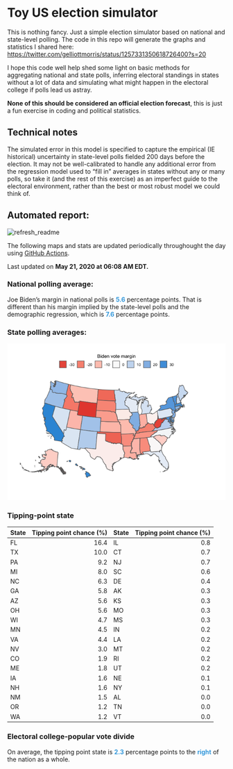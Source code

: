 Toy US election simulator
================

This is nothing fancy. Just a simple election simulator based on
national and state-level polling. The code in this repo will generate
the graphs and statistics I shared here:
<https://twitter.com/gelliottmorris/status/1257331350618726400?s=20>

I hope this code well help shed some light on basic methods for
aggregating national and state polls, inferring electoral standings in
states without a lot of data and simulating what might happen in the
electoral college if polls lead us astray.

**None of this should be considered an official election forecast**,
this is just a fun exercise in coding and political statistics.

## Technical notes

The simulated error in this model is specified to capture the empirical
(IE historical) uncertainty in state-level polls fielded 200 days before
the election. It may not be well-calibrated to handle any additional
error from the regression model used to “fill in” averages in states
without any or many polls, so take it (and the rest of this exercise) as
an imperfect guide to the electoral environment, rather than the best or
most robust model we could think of.

## Automated report:

![refresh\_readme](https://github.com/elliottmorris/toy-us-election-simulator/workflows/refresh_readme/badge.svg)

The following maps and stats are updated periodically throughought the
day using [GitHub Actions](https://github.com/features/actions).

Last updated on **May 21, 2020 at 06:08 AM EDT.**

### National polling average:

Joe Biden’s margin in national polls is
**<span style="color: #3498DB;">5.6</span>** percentage points. That is
different than his margin implied by the state-level polls and the
demographic regression, which is
**<span style="color: #3498DB;">7.6</span>** percentage points.

### State polling averages:

![](README_files/figure-gfm/unnamed-chunk-2-1.png)<!-- -->

### Tipping-point state

| State | Tipping point chance (%) | State | Tipping point chance (%) |
| :---- | -----------------------: | :---- | -----------------------: |
| FL    |                     16.4 | IL    |                      0.8 |
| TX    |                     10.0 | CT    |                      0.7 |
| PA    |                      9.2 | NJ    |                      0.7 |
| MI    |                      8.0 | SC    |                      0.6 |
| NC    |                      6.3 | DE    |                      0.4 |
| GA    |                      5.8 | AK    |                      0.3 |
| AZ    |                      5.6 | KS    |                      0.3 |
| OH    |                      5.6 | MO    |                      0.3 |
| WI    |                      4.7 | MS    |                      0.3 |
| MN    |                      4.5 | IN    |                      0.2 |
| VA    |                      4.4 | LA    |                      0.2 |
| NV    |                      3.0 | MT    |                      0.2 |
| CO    |                      1.9 | RI    |                      0.2 |
| ME    |                      1.8 | UT    |                      0.2 |
| IA    |                      1.6 | NE    |                      0.1 |
| NH    |                      1.6 | NY    |                      0.1 |
| NM    |                      1.5 | AL    |                      0.0 |
| OR    |                      1.2 | TN    |                      0.0 |
| WA    |                      1.2 | VT    |                      0.0 |

### Electoral college-popular vote divide

On average, the tipping point state is
**<span style="color: #3498DB;">2.3</span>** percentage points to the
**<span style="color: #3498DB;">right</span>** of the nation as a whole.
